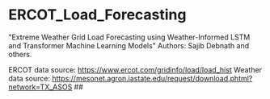 # ERCOT_Load_Forecasting
"Extreme Weather Grid Load Forecasting using Weather-Informed LSTM and Transformer Machine Learning Models"
Authors: Sajib Debnath and others.

ERCOT data source: https://www.ercot.com/gridinfo/load/load_hist
Weather data source: https://mesonet.agron.iastate.edu/request/download.phtml?network=TX_ASOS ##
